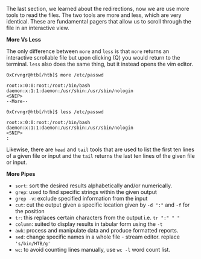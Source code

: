 The last section, we learned about the redirections, now we are use more tools to read the files. The two tools are more and less, which are very identical. These are fundamental pagers that allow us to scroll through the file in an interactive view. 

**More Vs Less**

The only difference between `more` and `less` is that `more` returns an interactive scrollable file but upon clicking (Q) you would return to the terminal. `less` also does the same thing, but it instead opens the vim editor.

```shell
0xCrvngr@htb[/htb]$ more /etc/passwd

root:x:0:0:root:/root:/bin/bash
daemon:x:1:1:daemon:/usr/sbin:/usr/sbin/nologin
<SNIP>
--More--

0xCrvngr@htb[/htb]$ less /etc/passwd

root:x:0:0:root:/root:/bin/bash
daemon:x:1:1:daemon:/usr/sbin:/usr/sbin/nologin
<SNIP>
:
```


Likewise, there are `head` and `tail` tools that are used to list the first ten lines of a given file or input and the `tail` returns the last ten lines of the given file or input.

**More Pipes**

- `sort`: sort the desired results alphabetically and/or numerically.
- `grep`: used to find specific strings within the given output
- `grep -v`: exclude specified information from the input
- `cut`: cut the output given a specific location given by `-d ":"` and `-f` for the position
- `tr`: this replaces certain characters from the output i.e. `tr ":" " "`
- `column`: suited to display results in tabular form using the `-t`
- `awk`: process and manipulate data and produce formatted reports.
- `sed`: change specific names in a whole file - stream editor. replace `'s/bin/HTB/g'`
- `wc`: to avoid counting lines manually, use `wc -l` word count list.